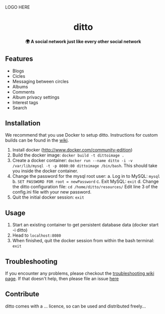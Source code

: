 LOGO HERE

<h1 align="center">ditto</h1>

<h4 align="center">🌍 A social network just like every other social network</h4>

## Features
- Blogs
- Cicles
- Messaging between circles
- Albums
- Comments
- Album privacy settings
- Interest tags
- Search

## Installation

We recommend that you use Docker to setup ditto.  Instructions for custom builds can be found in the [wiki](http://github.com/FemiAw/ditto/wiki/Apache-Settings).

1. Install docker (http://www.docker.com/community-edition)
2. Build the docker image: `docker build -t dittoimage .`
3. Create a docker container: `docker run --name ditto -i -v /var/lib/mysql -t -p 8080:80 dittoimage /bin/bash`. This should take you inside the docker container.
4. Change the password for the mysql root user: 
	a.	Log in to MySQL: `mysql`
	b.	`SET PASSWORD FOR root = newPassword`
	c.	Exit MySQL: `exit`
	d.	Change the ditto configuration file: `cd /home/ditto/resources/`
		Edit line 3 of the config.ini file with your new password.
5. Quit the initial docker session: `exit`


## Usage
1. Start an existing container to get persistent database data (docker start -i ditto)
2. Head to `localhost:8080`
3. When finished, quit the docker session from within the bash terminal: `exit`

## Troubleshooting
If you encounter any problems, please checkout the [troubleshooting wiki page](https://github.com/FemiAw/ditto/wiki/Troubleshooting).  If that doesn't help, then please file an issue [here](https://github.com/FemiAw/ditto/issues/new)

## Contribute
ditto comes with a ... licence, so can be used and distributed freely...
